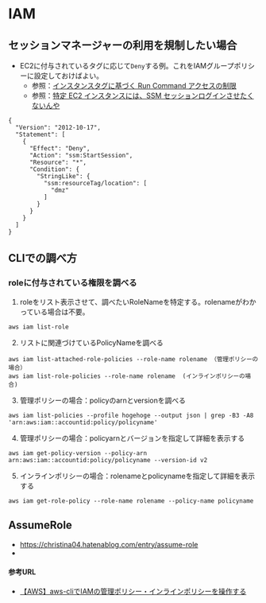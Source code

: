 # IAM
## セッションマネージャーの利用を規制したい場合
- EC2に付与されているタグに応じて`Deny`する例。これをIAMグループポリシーに設定しておけばよい。
  - 参照：[インスタンスタグに基づく Run Command アクセスの制限](https://docs.aws.amazon.com/ja_jp/systems-manager/latest/userguide/sysman-rc-setting-up-cmdsec.html)
  - 参照：[特定 EC2 インスタンスには、SSM セッションログインさせたくないんや](https://dev.classmethod.jp/cloud/aws/deny-session-manager/)
```
{
  "Version": "2012-10-17",
  "Statement": [
    {
      "Effect": "Deny",
      "Action": "ssm:StartSession",
      "Resource": "*",
      "Condition": {
        "StringLike": {
          "ssm:resourceTag/location": [
            "dmz"
          ]
        }
      }
    }
  ]
}
```
## CLIでの調べ方
### roleに付与されている権限を調べる
1. roleをリスト表示させて、調べたいRoleNameを特定する。rolenameがわかっている場合は不要。
```
aws iam list-role 
```
2. リストに関連づけているPolicyNameを調べる
```
aws iam list-attached-role-policies --role-name rolename （管理ポリシーの場合）
aws iam list-role-policies --role-name rolename  (インラインポリシーの場合)
```
3. 管理ポリシーの場合：policyのarnとversionを調べる
```
aws iam list-policies --profile hogehoge --output json | grep -B3 -A8 'arn:aws:iam::accountid:policy/policyname'
```
4. 管理ポリシーの場合：policyarnとバージョンを指定して詳細を表示する
```
aws iam get-policy-version --policy-arn arn:aws:iam::accountid:policy/policyname --version-id v2
```
5. インラインポリシーの場合：rolenameとpolicynameを指定して詳細を表示する
```
aws iam get-role-policy --role-name rolename --policy-name policyname 
```

## AssumeRole
- https://christina04.hatenablog.com/entry/assume-role
- 
#### 参考URL
- [【AWS】aws-cliでIAMの管理ポリシー・インラインポリシーを操作する](https://dev.classmethod.jp/cloud/aws/aws-cli-operate-iam-policy/)
